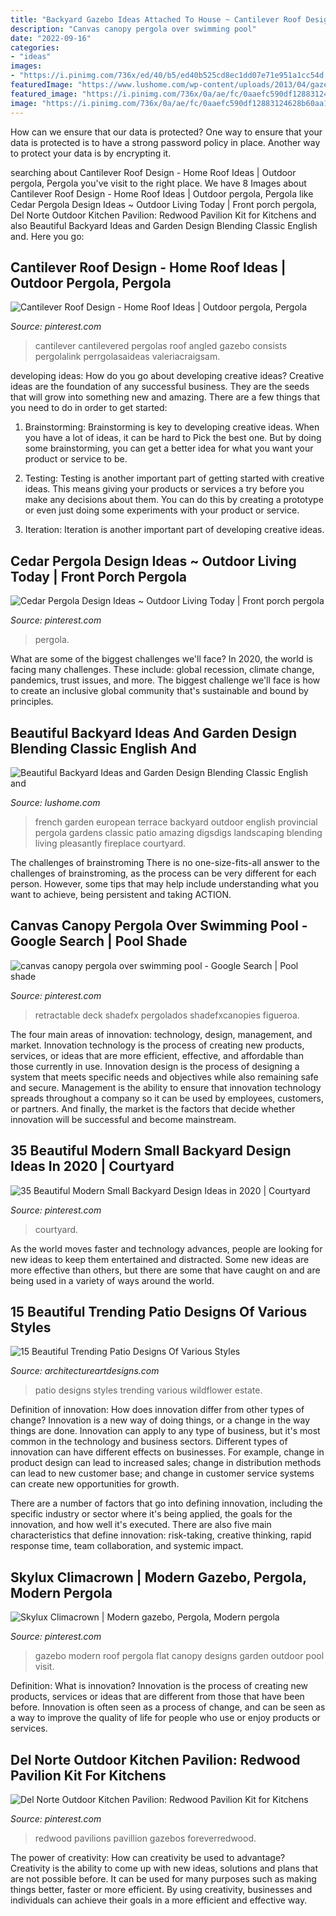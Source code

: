 ```yaml
---
title: "Backyard Gazebo Ideas Attached To House ~ Cantilever Roof Design"
description: "Canvas canopy pergola over swimming pool"
date: "2022-09-16"
categories:
- "ideas"
images:
- "https://i.pinimg.com/736x/ed/40/b5/ed40b525cd8ec1dd07e71e951a1cc54d.jpg"
featuredImage: "https://www.lushome.com/wp-content/uploads/2013/04/gazebo-garden-design-backyard-landscaping-ideas-5.jpg"
featured_image: "https://i.pinimg.com/736x/0a/ae/fc/0aaefc590df12883124628b60aa1c2e0.jpg"
image: "https://i.pinimg.com/736x/0a/ae/fc/0aaefc590df12883124628b60aa1c2e0.jpg"
---
```



How can we ensure that our data is protected?
One way to ensure that your data is protected is to have a strong password policy in place. Another way to protect your data is by encrypting it.

	

		
searching about Cantilever Roof Design - Home Roof Ideas | Outdoor pergola, Pergola you've visit to the right place. We have 8 Images about Cantilever Roof Design - Home Roof Ideas | Outdoor pergola, Pergola like Cedar Pergola Design Ideas ~ Outdoor Living Today | Front porch pergola, Del Norte Outdoor Kitchen Pavilion: Redwood Pavilion Kit for Kitchens and also Beautiful Backyard Ideas and Garden Design Blending Classic English and. Here you go:
		
    
## Cantilever Roof Design - Home Roof Ideas | Outdoor Pergola, Pergola

<img loading=lazy src="https://i.pinimg.com/736x/f3/53/cf/f353cf98399a480555271c5cadb8ceff.jpg" onerror="this.onerror=null;this.src='https://tse4.mm.bing.net/th?id=OIP.R2XJTvbILg0pFOVLkLZeugHaFj&amp;pid=15.1';" alt="Cantilever Roof Design - Home Roof Ideas | Outdoor pergola, Pergola">

_Source: pinterest.com_

>cantilever cantilevered pergolas roof angled gazebo consists pergolalink perrgolasaideas valeriacraigsam. 

	

developing ideas: How do you go about developing creative ideas?
Creative ideas are the foundation of any successful business. They are the seeds that will grow into something new and amazing. There are a few things that you need to do in order to get started:
1. Brainstorming: Brainstorming is key to developing creative ideas. When you have a lot of ideas, it can be hard to Pick the best one. But by doing some brainstorming, you can get a better idea for what you want your product or service to be.

2. Testing: Testing is another important part of getting started with creative ideas. This means giving your products or services a try before you make any decisions about them. You can do this by creating a prototype or even just doing some experiments with your product or service.

3. Iteration: Iteration is another important part of developing creative ideas.

    
## Cedar Pergola Design Ideas ~ Outdoor Living Today | Front Porch Pergola

<img loading=lazy src="https://i.pinimg.com/736x/91/48/98/914898c6fbff1a885b7cb9c9bdb6fa83.jpg" onerror="this.onerror=null;this.src='https://tse4.mm.bing.net/th?id=OIP.cuZCaC5O7YaKBW6-q6suJwHaJ3&amp;pid=15.1';" alt="Cedar Pergola Design Ideas ~ Outdoor Living Today | Front porch pergola">

_Source: pinterest.com_

>pergola. 

	

What are some of the biggest challenges we'll face?
In 2020, the world is facing many challenges. These include: global recession, climate change, pandemics, trust issues, and more. The biggest challenge we'll face is how to create an inclusive global community that's sustainable and bound by principles.

    
## Beautiful Backyard Ideas And Garden Design Blending Classic English And

<img loading=lazy src="https://www.lushome.com/wp-content/uploads/2013/04/gazebo-garden-design-backyard-landscaping-ideas-5.jpg" onerror="this.onerror=null;this.src='https://tse4.mm.bing.net/th?id=OIP.twB-NxodYJcLupKyM48PQwHaFj&amp;pid=15.1';" alt="Beautiful Backyard Ideas and Garden Design Blending Classic English and">

_Source: lushome.com_

>french garden european terrace backyard outdoor english provincial pergola gardens classic patio amazing digsdigs landscaping blending living pleasantly fireplace courtyard. 

	

The challenges of brainstroming
There is no one-size-fits-all answer to the challenges of brainstroming, as the process can be very different for each person. However, some tips that may help include understanding what you want to achieve, being persistent and taking ACTION.

    
## Canvas Canopy Pergola Over Swimming Pool - Google Search | Pool Shade

<img loading=lazy src="https://i.pinimg.com/736x/1f/e6/2e/1fe62e6ec2e49bae041f718a9402f5d2.jpg" onerror="this.onerror=null;this.src='https://tse3.mm.bing.net/th?id=OIP.sUGLH1ivj1HAr0Gnbj4aQwHaE7&amp;pid=15.1';" alt="canvas canopy pergola over swimming pool - Google Search | Pool shade">

_Source: pinterest.com_

>retractable deck shadefx pergolados shadefxcanopies figueroa. 

	

The four main areas of innovation: technology, design, management, and market.
Innovation technology is the process of creating new products, services, or ideas that are more efficient, effective, and affordable than those currently in use. Innovation design is the process of designing a system that meets specific needs and objectives while also remaining safe and secure. Management is the ability to ensure that innovation technology spreads throughout a company so it can be used by employees, customers, or partners. And finally, the market is the factors that decide whether innovation will be successful and become mainstream.

    
## 35 Beautiful Modern Small Backyard Design Ideas In 2020 | Courtyard

<img loading=lazy src="https://i.pinimg.com/736x/0a/ae/fc/0aaefc590df12883124628b60aa1c2e0.jpg" onerror="this.onerror=null;this.src='https://tse1.mm.bing.net/th?id=OIP.NUJF2KnUtMIyWjAG5u5vGQHaLF&amp;pid=15.1';" alt="35 Beautiful Modern Small Backyard Design Ideas in 2020 | Courtyard">

_Source: pinterest.com_

>courtyard. 

	

As the world moves faster and technology advances, people are looking for new ideas to keep them entertained and distracted. Some new ideas are more effective than others, but there are some that have caught on and are being used in a variety of ways around the world.

    
## 15 Beautiful Trending Patio Designs Of Various Styles

<img loading=lazy src="http://www.architectureartdesigns.com/wp-content/uploads/2014/09/15-Beautiful-Trending-Patio-Designs-Of-Various-Styles-5-630x947.jpg" onerror="this.onerror=null;this.src='https://tse3.mm.bing.net/th?id=OIP.y6N4YL3cNNTMvP8IBbP8JgHaLI&amp;pid=15.1';" alt="15 Beautiful Trending Patio Designs Of Various Styles">

_Source: architectureartdesigns.com_

>patio designs styles trending various wildflower estate. 

	

Definition of innovation: How does innovation differ from other types of change?
Innovation is a new way of doing things, or a change in the way things are done. Innovation can apply to any type of business, but it's most common in the technology and business sectors.
Different types of innovation can have different effects on businesses. For example, change in product design can lead to increased sales; change in distribution methods can lead to new customer base; and change in customer service systems can create new opportunities for growth.

There are a number of factors that go into defining innovation, including the specific industry or sector where it's being applied, the goals for the innovation, and how well it's executed. There are also five main characteristics that define innovation: risk-taking, creative thinking, rapid response time, team collaboration, and systemic impact.

    
## Skylux Climacrown | Modern Gazebo, Pergola, Modern Pergola

<img loading=lazy src="https://i.pinimg.com/736x/ed/40/b5/ed40b525cd8ec1dd07e71e951a1cc54d.jpg" onerror="this.onerror=null;this.src='https://tse2.mm.bing.net/th?id=OIP.B4uNkN8qMPkliyjbEzrVYwHaHa&amp;pid=15.1';" alt="Skylux Climacrown | Modern gazebo, Pergola, Modern pergola">

_Source: pinterest.com_

>gazebo modern roof pergola flat canopy designs garden outdoor pool visit. 

	

Definition: What is innovation?
Innovation is the process of creating new products, services or ideas that are different from those that have been before. Innovation is often seen as a process of change, and can be seen as a way to improve the quality of life for people who use or enjoy products or services.

    
## Del Norte Outdoor Kitchen Pavilion: Redwood Pavilion Kit For Kitchens

<img loading=lazy src="https://i.pinimg.com/736x/92/44/84/92448487a6b23db8976fa59bb3648b66.jpg" onerror="this.onerror=null;this.src='https://tse1.mm.bing.net/th?id=OIP.zgHCdnqRzRfUxpJ25LR54QHaFT&amp;pid=15.1';" alt="Del Norte Outdoor Kitchen Pavilion: Redwood Pavilion Kit for Kitchens">

_Source: pinterest.com_

>redwood pavilions pavillion gazebos foreverredwood. 

	

The power of creativity: How can creativity be used to advantage?
Creativity is the ability to come up with new ideas, solutions and plans that are not possible before. It can be used for many purposes such as making things better, faster or more efficient. By using creativity, businesses and individuals can achieve their goals in a more efficient and effective way.

